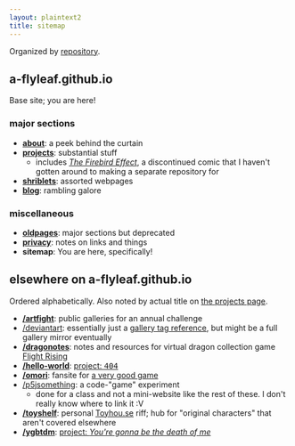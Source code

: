 ```yaml
---
layout: plaintext2
title: sitemap
---
```

Organized by [repository](https://github.com/a-flyleaf?tab=repositories).

## a-flyleaf.github.io
Base site; you are here!

### major sections
- [<b>about</b>](/about): a peek behind the curtain
- [<b>projects</b>](/projects): substantial stuff
	- includes [<i>The Firebird Effect</i>](/projects/tfe), a discontinued comic that I haven't gotten around to making a separate repository for
- [<b>shriblets</b>](/shriblets): assorted webpages
- [<b>blog</b>](/blog): rambling galore

### miscellaneous
- [<b>oldpages</b>](/oldpages): major sections but deprecated
- [<b>privacy</b>](/privacy): notes on links and things
- <b>sitemap</b>: You are here, specifically!

## elsewhere on a-flyleaf.github.io
Ordered alphabetically. Also noted by actual title on [the projects page](/projects).

- [<b>/artfight</b>](/artfight): public galleries for an annual challenge
- [/deviantart](/deviantart): essentially just a [gallery tag reference](https://a-flyleaf.github.io/deviantart/gallery-tag-reference/), but might be a full gallery mirror eventually
- [<b>/dragonotes</b>](/dragonotes): notes and resources for virtual dragon collection game [Flight&nbsp;Rising](https://flightrising.com/)
- [<b>/hello-world</b>](/hello-world): [project: <span style="font-family:consolas,monospace;">404</span>](/projects#four)
- [<b>/omori</b>](/omori): fansite for [a very good game](https://www.omori-game.com/en)
- [/p5jsomething](/p5jsomething): a code-"game" experiment
	- done for a class and not a mini-website like the rest of these. I don't really know where to link it :V
- [<b>/toyshelf</b>](/toyshelf): personal [Toyhou.se](https://toyhou.se/) riff; hub for "original characters" that aren't covered elsewhere
- [<b>/ygbtdm</b>](/ygbtdm): [project: <i>You're&nbsp;gonna&nbsp;be the&nbsp;death&nbsp;of&nbsp;me</i>](/projects#ygbtdm)
<!--private repos (incl. wolvwiki) not included-->